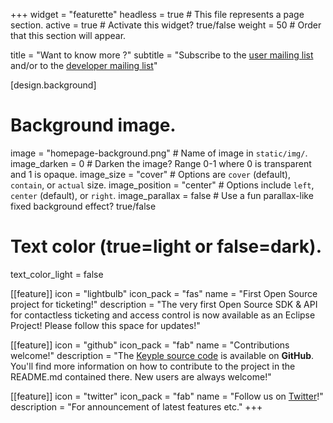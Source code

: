 +++
widget = "featurette"
headless = true  # This file represents a page section.
active = true  # Activate this widget? true/false
weight = 50  # Order that this section will appear.

title = "Want to know more ?"
subtitle = "Subscribe to the [user mailing list](https://accounts.eclipse.org/mailing-list/keyple-user) and/or to the [developer mailing list](https://accounts.eclipse.org/mailing-list/keyple-dev)"

[design.background]
  # Background image.
  image = "homepage-background.png"  # Name of image in `static/img/`.
  image_darken = 0  # Darken the image? Range 0-1 where 0 is transparent and 1 is opaque.
  image_size = "cover"  #  Options are `cover` (default), `contain`, or `actual` size.
  image_position = "center"  # Options include `left`, `center` (default), or `right`.
  image_parallax = false  # Use a fun parallax-like fixed background effect? true/false

  # Text color (true=light or false=dark).
  text_color_light = false

[[feature]]
  icon = "lightbulb"
  icon_pack = "fas"
  name = "First Open Source project for ticketing!"
  description = "The very first Open Source SDK & API for contactless ticketing and access control is now available as an Eclipse Project! Please follow this space for updates!"
  
[[feature]]
  icon = "github"
  icon_pack = "fab"
  name = "Contributions welcome!"
  description = "The [Keyple source code](https://github.com/eclipse/keyple) is available on **GitHub**. You'll find more information on how to contribute to the project in the README.md contained there. New users are always welcome!"  
  
[[feature]]
  icon = "twitter"
  icon_pack = "fab"
  name = "Follow us on [Twitter](https://twitter.com/keyple_org)!"
  description = "For announcement of latest features etc."
+++